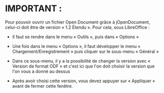 # IMPORTANT : 

Pour pouvoir ouvrir un fichier Open Document grâce à jOpenDocument, celui-ci doit être de version « 1.2 Étendu ». 
Pour cela, sous LibreOffice :

  - Il faut se rendre dans le menu « Outils », puis dans « Options »
  
  - Une fois dans le menu « Options », il faut développer le menu « Chargement/Enregistrement » puis cliquer sur le sous-menu « Général »
  
  - Dans ce sous-menu, il y a la possibilité de changer la version avec « Version de format ODF » et c'est ici que l'on doit choisir la version que l'on vous a donné au dessus
  
  - Après avoir choisi cette version, vous devez appuyer sur « Appliquer » avant de fermer cette fenêtre.
